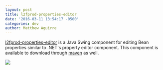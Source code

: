 ```yaml
---
layout: post
title: l2fprod-properties-editor
date: '2016-03-11 13:54:17 -0500'
categories: dev
author: Matthew Aguirre
---
```


[l2fprod-properties-editor](https://github.com/ZenHarbinger/l2fprod-properties-editor) is a Java Swing component for editing Bean properties similar to .NET's property editor component.  This component is available to download through [maven](http://mvnrepository.com/artifact/org.tros/l2fprod-properties-editor) as well.  

![]({{site.url}}/tros-images/l2fprod-screen.png)
